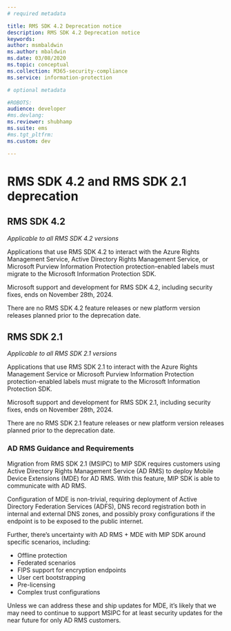 ```yaml
---
# required metadata

title: RMS SDK 4.2 Deprecation notice
description: RMS SDK 4.2 Deprecation notice
keywords:
author: msmbaldwin
ms.author: mbaldwin
ms.date: 03/08/2020
ms.topic: conceptual
ms.collection: M365-security-compliance
ms.service: information-protection

# optional metadata

#ROBOTS:
audience: developer
#ms.devlang:
ms.reviewer: shubhamp
ms.suite: ems
#ms.tgt_pltfrm:
ms.custom: dev

---
```


# RMS SDK 4.2 and RMS SDK 2.1 deprecation

## RMS SDK 4.2
*Applicable to all RMS SDK 4.2 versions*

Applications that use RMS SDK 4.2 to interact with the Azure Rights Management Service, Active Directory Rights Management Service, or Microsoft Purview Information Protection protection-enabled labels must migrate to the Microsoft Information Protection SDK. 

Microsoft support and development for RMS SDK 4.2, including security fixes, ends on November 28th, 2024.

There are no RMS SDK 4.2 feature releases or new platform version releases planned prior to the deprecation date.

## RMS SDK 2.1
*Applicable to all RMS SDK 2.1 versions*

Applications that use RMS SDK 2.1 to interact with the Azure Rights Management Service or Microsoft Purview Information Protection protection-enabled labels must migrate to the Microsoft Information Protection SDK.

Microsoft support and development for RMS SDK 2.1, including security fixes, ends on November 28th, 2024.

There are no RMS SDK 2.1 feature releases or new platform version releases planned prior to the deprecation date.

### AD RMS Guidance and Requirements

Migration from RMS SDK 2.1 (MSIPC) to MIP SDK requires customers using Active Directory Rights Management Service (AD RMS) to deploy Mobile Device Extensions (MDE) for AD RMS. With this feature, MIP SDK is able to communicate with AD RMS.

Configuration of MDE is non-trivial, requiring deployment of Active Directory Federation Services (ADFS), DNS record registration both in internal and external DNS zones, and possibly proxy configurations if the endpoint is to be exposed to the public internet.

Further, there’s uncertainty with AD RMS + MDE with MIP SDK around specific scenarios, including:
- Offline protection
- Federated scenarios
- FIPS support for encryption endpoints
- User cert bootstrapping
- Pre-licensing
- Complex trust configurations

Unless we can address these and ship updates for MDE, it’s likely that we may need to continue to support MSIPC for at least security updates for the near future for only AD RMS customers. 

